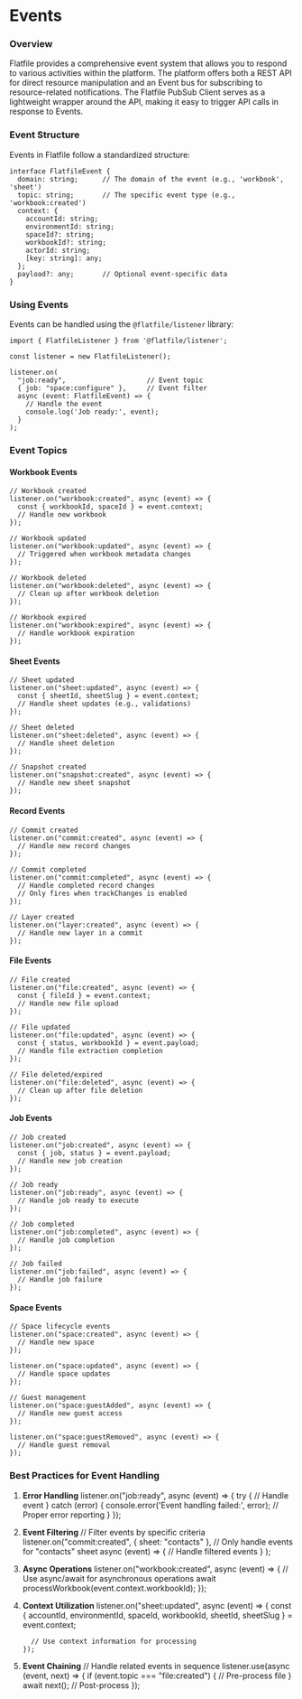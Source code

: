 # Events


### Overview

Flatfile provides a comprehensive event system that allows you to respond to various activities within the platform. The platform offers both a REST API for direct resource manipulation and an Event bus for subscribing to resource-related notifications. The Flatfile PubSub Client serves as a lightweight wrapper around the API, making it easy to trigger API calls in response to Events.

### Event Structure

Events in Flatfile follow a standardized structure:

    interface FlatfileEvent {
      domain: string;      // The domain of the event (e.g., 'workbook', 'sheet')
      topic: string;       // The specific event type (e.g., 'workbook:created')
      context: {
        accountId: string;
        environmentId: string;
        spaceId?: string;
        workbookId?: string;
        actorId: string;
        [key: string]: any;
      };
      payload?: any;       // Optional event-specific data
    }
    

### Using Events

Events can be handled using the `@flatfile/listener` library:

    import { FlatfileListener } from '@flatfile/listener';
    
    const listener = new FlatfileListener();
    
    listener.on(
      "job:ready",                    // Event topic
      { job: "space:configure" },     // Event filter
      async (event: FlatfileEvent) => {
        // Handle the event
        console.log('Job ready:', event);
      }
    );
    

### Event Topics

#### Workbook Events
    // Workbook created
    listener.on("workbook:created", async (event) => {
      const { workbookId, spaceId } = event.context;
      // Handle new workbook
    });
    
    // Workbook updated
    listener.on("workbook:updated", async (event) => {
      // Triggered when workbook metadata changes
    });
    
    // Workbook deleted
    listener.on("workbook:deleted", async (event) => {
      // Clean up after workbook deletion
    });
    
    // Workbook expired
    listener.on("workbook:expired", async (event) => {
      // Handle workbook expiration
    });
    

#### Sheet Events
    // Sheet updated
    listener.on("sheet:updated", async (event) => {
      const { sheetId, sheetSlug } = event.context;
      // Handle sheet updates (e.g., validations)
    });
    
    // Sheet deleted
    listener.on("sheet:deleted", async (event) => {
      // Handle sheet deletion
    });
    
    // Snapshot created
    listener.on("snapshot:created", async (event) => {
      // Handle new sheet snapshot
    });
    

#### Record Events
    // Commit created
    listener.on("commit:created", async (event) => {
      // Handle new record changes
    });
    
    // Commit completed
    listener.on("commit:completed", async (event) => {
      // Handle completed record changes
      // Only fires when trackChanges is enabled
    });
    
    // Layer created
    listener.on("layer:created", async (event) => {
      // Handle new layer in a commit
    });
    

#### File Events
    // File created
    listener.on("file:created", async (event) => {
      const { fileId } = event.context;
      // Handle new file upload
    });
    
    // File updated
    listener.on("file:updated", async (event) => {
      const { status, workbookId } = event.payload;
      // Handle file extraction completion
    });
    
    // File deleted/expired
    listener.on("file:deleted", async (event) => {
      // Clean up after file deletion
    });
    

#### Job Events
    // Job created
    listener.on("job:created", async (event) => {
      const { job, status } = event.payload;
      // Handle new job creation
    });
    
    // Job ready
    listener.on("job:ready", async (event) => {
      // Handle job ready to execute
    });
    
    // Job completed
    listener.on("job:completed", async (event) => {
      // Handle job completion
    });
    
    // Job failed
    listener.on("job:failed", async (event) => {
      // Handle job failure
    });
    

#### Space Events
    // Space lifecycle events
    listener.on("space:created", async (event) => {
      // Handle new space
    });
    
    listener.on("space:updated", async (event) => {
      // Handle space updates
    });
    
    // Guest management
    listener.on("space:guestAdded", async (event) => {
      // Handle new guest access
    });
    
    listener.on("space:guestRemoved", async (event) => {
      // Handle guest removal
    });
    

### Best Practices for Event Handling

1. **Error Handling**
          listener.on("job:ready", async (event) => {
         try {
           // Handle event
         } catch (error) {
           console.error('Event handling failed:', error);
           // Proper error reporting
         }
       });
       

2. **Event Filtering**
          // Filter events by specific criteria
       listener.on("commit:created", 
         { sheet: "contacts" },  // Only handle events for "contacts" sheet
         async (event) => {
           // Handle filtered events
         }
       );
       

3. **Async Operations**
          listener.on("workbook:created", async (event) => {
         // Use async/await for asynchronous operations
         await processWorkbook(event.context.workbookId);
       });
       

4. **Context Utilization**
          listener.on("sheet:updated", async (event) => {
         const {
           accountId,
           environmentId,
           spaceId,
           workbookId,
           sheetId,
           sheetSlug
         } = event.context;
         
         // Use context information for processing
       });
       

5. **Event Chaining**
          // Handle related events in sequence
       listener.use(async (event, next) => {
         if (event.topic === "file:created") {
           // Pre-process file
         }
         await next();
         // Post-process
       });
       
